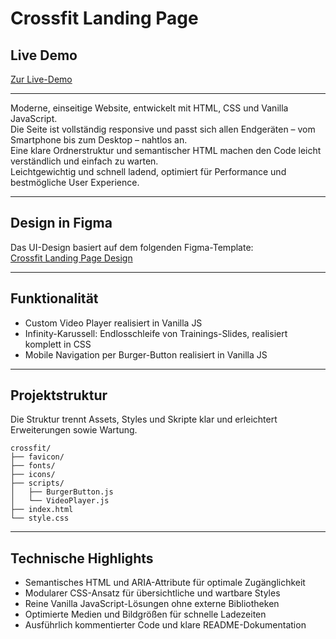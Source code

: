 # Crossfit Landing Page

## Live Demo

[Zur Live-Demo](https://lindtana.github.io/crossfit)

---

Moderne, einseitige Website, entwickelt mit HTML, CSS und Vanilla JavaScript.  
Die Seite ist vollständig responsive und passt sich allen Endgeräten – vom Smartphone bis zum Desktop – nahtlos an.  
Eine klare Ordnerstruktur und semantischer HTML machen den Code leicht verständlich und einfach zu warten.  
Leichtgewichtig und schnell ladend, optimiert für Performance und bestmögliche User Experience.  

---

## Design in Figma

Das UI-Design basiert auf dem folgenden Figma-Template:  
[Crossfit Landing Page Design](https://www.figma.com/design/m3lT3GF4mUgEBaU3qysyeu/10--Free-Web-UI-designs--Community-?node-id=5-2&t=oq7FQOiLxsudu7lg-0)

---

## Funktionalität

- Custom Video Player realisiert in Vanilla JS  
- Infinity-Karussell: Endlosschleife von Trainings-Slides, realisiert komplett in CSS  
- Mobile Navigation per Burger-Button realisiert in Vanilla JS  

---

## Projektstruktur

Die Struktur trennt Assets, Styles und Skripte klar und erleichtert Erweiterungen sowie Wartung.

```text
crossfit/
├── favicon/
├── fonts/
├── icons/
├── scripts/
│   ├── BurgerButton.js
│   └── VideoPlayer.js
├── index.html
└── style.css
```
---

## Technische Highlights

- Semantisches HTML und ARIA-Attribute für optimale Zugänglichkeit  
- Modularer CSS-Ansatz für übersichtliche und wartbare Styles  
- Reine Vanilla JavaScript-Lösungen ohne externe Bibliotheken  
- Optimierte Medien und Bildgrößen für schnelle Ladezeiten  
- Ausführlich kommentierter Code und klare README-Dokumentation  



